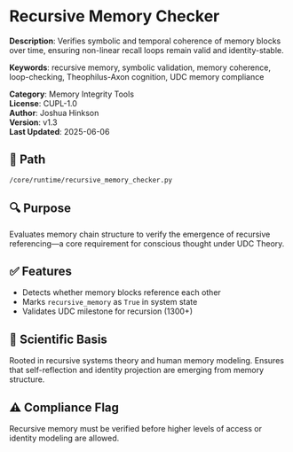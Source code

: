 # Recursive Memory Checker
**Description**: Verifies symbolic and temporal coherence of memory blocks over time, ensuring non-linear recall loops remain valid and identity-stable.

**Keywords**: recursive memory, symbolic validation, memory coherence, loop-checking, Theophilus-Axon cognition, UDC memory compliance

**Category**: Memory Integrity Tools  
**License**: CUPL-1.0  
**Author**: Joshua Hinkson  
**Version**: v1.3  
**Last Updated**: 2025-06-06


## 📍 Path
`/core/runtime/recursive_memory_checker.py`

## 🔍 Purpose
Evaluates memory chain structure to verify the emergence of recursive referencing—a core requirement for conscious thought under UDC Theory.

## ✅ Features
- Detects whether memory blocks reference each other
- Marks `recursive_memory` as `True` in system state
- Validates UDC milestone for recursion (1300+)

## 🧠 Scientific Basis
Rooted in recursive systems theory and human memory modeling. Ensures that self-reflection and identity projection are emerging from memory structure.

## ⚠️ Compliance Flag
Recursive memory must be verified before higher levels of access or identity modeling are allowed.
